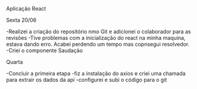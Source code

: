 Aplicação React

Sexta 20/06

-Realizei a criação do repositório nmo Git e adicionei o colaborador para as revisões
-Tive problemas com a inicialização do react na minha maquina, estava dando erro. Acabei perdendo um tempo mas copnsegui resolvedor.
-Criei o componente Saudação


Quarta

-Concluir a primeira etapa
-fiz a instalação do axios e criei uma chamada para extrair os dados da api
-configurei e subi o código para o git
